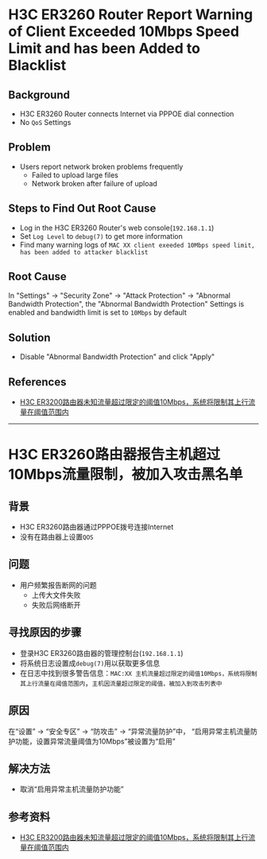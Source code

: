# H3C ER3260 Router Report Warning of Client Exceeded 10Mbps Speed Limit and has been Added to Blacklist

## Background
* H3C ER3260 Router connects Internet via PPPOE dial connection
* No `QoS` Settings

## Problem
* Users report network broken problems frequently
   * Failed to upload large files
   * Network broken after failure of upload

## Steps to Find Out Root Cause
* Log in the H3C ER3260 Router's web console(`192.168.1.1`)
* Set `Log Level` to `debug(7)` to get more information
* Find many warning logs of `MAC XX client exeeded 10Mbps speed limit, has been added to attacker blacklist`

## Root Cause
In "Settings" -> "Security Zone" -> "Attack Protection" -> "Abnormal Bandwidth Protection",
the "Abnormal Bandwidth Protection" Settings is enabled and bandwidth limit is set to `10Mbps` by default

## Solution
* Disable "Abnormal Bandwidth Protection" and click "Apply"

## References
* [H3C ER3200路由器未知流量超过限定的阈值10Mbps，系统将限制其上行流量在阈值范围内](https://zhidao.baidu.com/question/585052873121655045.html)

-------------------------------
# H3C ER3260路由器报告主机超过10Mbps流量限制，被加入攻击黑名单

## 背景
* H3C ER3260路由器通过PPPOE拨号连接Internet
* 没有在路由器上设置`QOS`

## 问题
* 用户频繁报告断网的问题
  * 上传大文件失败
  * 失败后网络断开

## 寻找原因的步骤
* 登录H3C ER3260路由器的管理控制台(`192.168.1.1`)
* 将系统日志设置成`debug(7)`用以获取更多信息
* 在日志中找到很多警告信息：`MAC:XX 主机流量超过限定的阈值10Mbps，系统将限制其上行流量在阈值范围内`，`主机因流量超过限定的阈值，被加入到攻击列表中`

## 原因
在“设置” -> “安全专区” -> “防攻击” -> “异常流量防护”中，
“启用异常主机流量防护功能，设置异常流量阈值为10Mbps”被设置为“启用”

## 解决方法
* 取消“启用异常主机流量防护功能”

## 参考资料
* [H3C ER3200路由器未知流量超过限定的阈值10Mbps，系统将限制其上行流量在阈值范围内](https://zhidao.baidu.com/question/585052873121655045.html)
